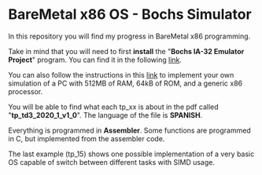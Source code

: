 # BareMetal x86 OS - Bochs Simulator

In this repository you will find my progress in BareMetal x86 programming.

Take in mind that you will need to first **install** the "**Bochs IA-32 Emulator Project**" program. You can find it in the following [link](https://bochs.sourceforge.io/getcurrent.html "link").

You can also follow the instructions in this [link](http://wiki.electron.frba.utn.edu.ar/doku.php?id=td3:bochs "link") to implement your own simulation of a PC with 512MB of RAM, 64kB of ROM, and a generic x86 processor.

You will be able to find what each tp_xx is about in the pdf called "**tp_td3_2020_1_v1_0**". The language of the file is **SPANISH**.

Everything is programmed in **Assembler**. Some functions are programmed in C, but implemented from the assembler code.

The last example (tp_15) shows one possible implementation of a very basic OS capable of switch between different tasks with SIMD usage.
